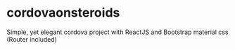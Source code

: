 # cordovaonsteroids
 Simple, yet elegant cordova project with ReactJS and Bootstrap material css (Router included)
